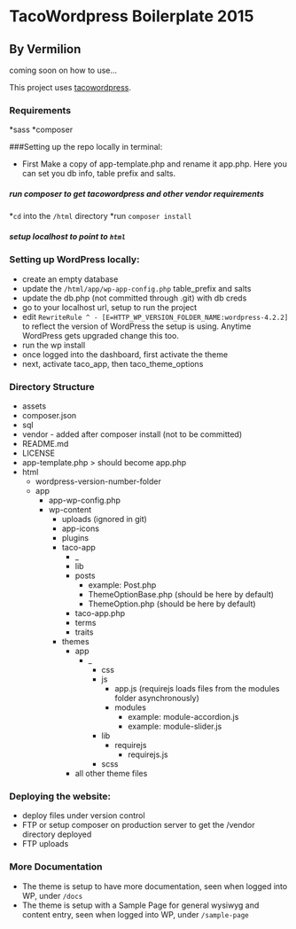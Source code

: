 # TacoWordpress Boilerplate 2015
## By Vermilion

coming soon on how to use...

This project uses [tacowordpress](https://github.com/tacowordpress/tacowordpress).

### Requirements
*sass
*composer

###Setting up the repo locally in terminal:

* First Make a copy of app-template.php and rename it app.php. Here you can set you db info, table prefix and salts.

##### run composer to get tacowordpress and other vendor requirements
*```cd``` into the ```/html``` directory
*run ```composer install```

##### setup localhost to point to ```html```

### Setting up WordPress locally:

* create an empty database
* update the ```/html/app/wp-app-config.php``` table_prefix and salts
* update the db.php (not committed through .git) with db creds
* go to your localhost url, setup to run the project
* edit ```RewriteRule ^ - [E=HTTP_WP_VERSION_FOLDER_NAME:wordpress-4.2.2]``` to reflect the version of WordPress the setup is using. Anytime WordPress gets upgraded change this too.
* run the wp install
* once logged into the dashboard, first activate the theme
* next, activate taco_app, then taco_theme_options

### Directory Structure
* assets
* composer.json
* sql
* vendor - added after composer install (not to be committed)
* README.md
* LICENSE
* app-template.php > should become app.php
* html
  * wordpress-version-number-folder
  * app
    * app-wp-config.php
    * wp-content
      * uploads (ignored in git)
      * app-icons
      * plugins
      * taco-app
        * _
        * lib
        * posts
          * example: Post.php
          * ThemeOptionBase.php (should be here by default)
          * ThemeOption.php (should be here by default)
        * taco-app.php
        * terms
        * traits
      * themes
        * app
          * _
            * css
            * js
              * app.js (requirejs loads files from the modules folder asynchronously)
              * modules
                * example: module-accordion.js
                * example: module-slider.js
            * lib
              * requirejs
                * requirejs.js
            * scss
        * all other theme files

### Deploying the website:

* deploy files under version control
* FTP or setup composer on production server to get the /vendor directory deployed
* FTP uploads

### More Documentation
* The theme is setup to have more documentation, seen when logged into WP, under ```/docs```
* The theme is setup with a Sample Page for general wysiwyg and content entry, seen when logged into WP, under ```/sample-page```
